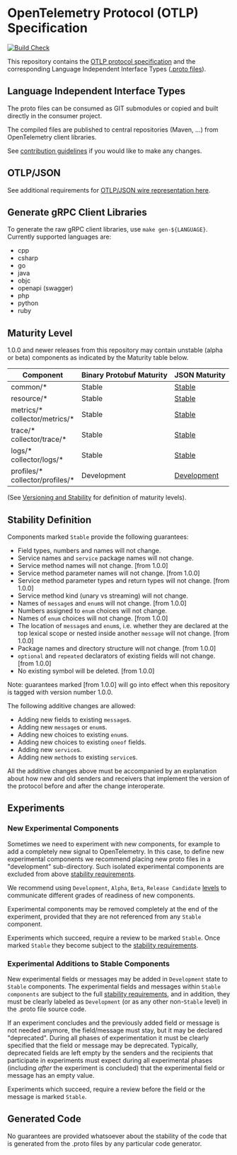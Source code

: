 # OpenTelemetry Protocol (OTLP) Specification

[![Build Check](https://github.com/open-telemetry/opentelemetry-proto/workflows/Build%20Check/badge.svg?branch=main)](https://github.com/open-telemetry/opentelemetry-proto/actions?query=workflow%3A%22Build+Check%22+branch%3Amain)

This repository contains the [OTLP protocol specification](docs/specification.md)
and the corresponding Language Independent Interface Types ([.proto files](opentelemetry/proto)).

## Language Independent Interface Types

The proto files can be consumed as GIT submodules or copied and built directly in the consumer project.

The compiled files are published to central repositories (Maven, ...) from OpenTelemetry client libraries.

See [contribution guidelines](CONTRIBUTING.md) if you would like to make any changes.

## OTLP/JSON

See additional requirements for [OTLP/JSON wire representation here](https://github.com/open-telemetry/opentelemetry-specification/blob/main/specification/protocol/otlp.md#json-protobuf-encoding).

## Generate gRPC Client Libraries

To generate the raw gRPC client libraries, use `make gen-${LANGUAGE}`. Currently supported languages are:

* cpp
* csharp
* go
* java
* objc
* openapi (swagger)
* php
* python
* ruby

## Maturity Level

1.0.0 and newer releases from this repository may contain unstable (alpha or beta)
components as indicated by the Maturity table below.

| Component | Binary Protobuf Maturity | JSON Maturity |
| --------- |--------------- | ------------- |
| common/* | Stable | [Stable](docs/specification.md#json-protobuf-encoding) |
| resource/* | Stable | [Stable](docs/specification.md#json-protobuf-encoding) |
| metrics/\*<br>collector/metrics/* | Stable | [Stable](docs/specification.md#json-protobuf-encoding) |
| trace/\*<br>collector/trace/* | Stable | [Stable](docs/specification.md#json-protobuf-encoding) |
| logs/\*<br>collector/logs/* | Stable | [Stable](docs/specification.md#json-protobuf-encoding) |
| profiles/\*<br>collector/profiles/* | Development | [Development](docs/specification.md#json-protobuf-encoding) |

(See [Versioning and Stability](https://github.com/open-telemetry/opentelemetry-specification/blob/a08d1f92f62acd4aafe4dfaa04ae7bf28600d49e/specification/versioning-and-stability.md)
for definition of maturity levels).

## Stability Definition

Components marked `Stable` provide the following guarantees:

- Field types, numbers and names will not change.
- Service names and `service` package names will not change.
- Service method names will not change. [from 1.0.0]
- Service method parameter names will not change. [from 1.0.0]
- Service method parameter types and return types will not change. [from 1.0.0]
- Service method kind (unary vs streaming) will not change.
- Names of `message`s and `enum`s will not change. [from 1.0.0]
- Numbers assigned to `enum` choices will not change.
- Names of `enum` choices will not change. [from 1.0.0]
- The location of `message`s and `enum`s, i.e. whether they are declared at the top lexical
  scope or nested inside another `message` will not change. [from 1.0.0]
- Package names and directory structure will not change. [from 1.0.0]
- `optional` and `repeated` declarators of existing fields will not change. [from 1.0.0]
- No existing symbol will be deleted.  [from 1.0.0]

Note: guarantees marked [from 1.0.0] will go into effect when this repository is tagged
with version number 1.0.0.

The following additive changes are allowed:

- Adding new fields to existing `message`s.
- Adding new `message`s or `enum`s.
- Adding new choices to existing `enum`s.
- Adding new choices to existing `oneof` fields.
- Adding new `service`s.
- Adding new `method`s to existing `service`s.

All the additive changes above must be accompanied by an explanation about how
new and old senders and receivers that implement the version of the protocol
before and after the change interoperate.

## Experiments

### New Experimental Components

Sometimes we need to experiment with new components, for example to add a
completely new signal to OpenTelemetry. In this case, to define new experimental
components we recommend placing new proto files in a "development" sub-directory.
Such isolated experimental components are excluded from
above [stability requirements](#stability-definition).

We recommend using
`Development`, `Alpha`, `Beta`, `Release Candidate`
[levels](https://github.com/open-telemetry/opentelemetry-specification/blob/main/oteps/0232-maturity-of-otel.md#maturity-levels)
to communicate different grades of readiness of new components.

Experimental components may be removed completely at the end of the experiment,
provided that they are not referenced from any `Stable` component.

Experiments which succeed, require a review to be marked `Stable`. Once marked
`Stable` they become subject to the [stability requirements](#stability-definition).

### Experimental Additions to Stable Components

New experimental fields or messages may be added in `Development` state to `Stable`
components. The experimental fields and messages within `Stable components` are subject
to the full [stability requirements](#stability-definition), and in addition, they must be
clearly labeled as `Development` (or as any other non-`Stable` level) in the .proto file
source code.

If an experiment concludes and the previously added field or message is not needed
anymore, the field/message must stay, but it may be declared "deprecated". During all
phases of experimentation it must be clearly specified that the field or message may be
deprecated. Typically, deprecated fields are left empty by the senders and the recipients
that participate in experiments must expect during all experimental phases (including
_after_ the experiment is concluded) that the experimental field or message has an
empty value.

Experiments which succeed, require a review before the field or the message is marked
`Stable`.

## Generated Code

No guarantees are provided whatsoever about the stability of the code that
is generated from the .proto files by any particular code generator.
